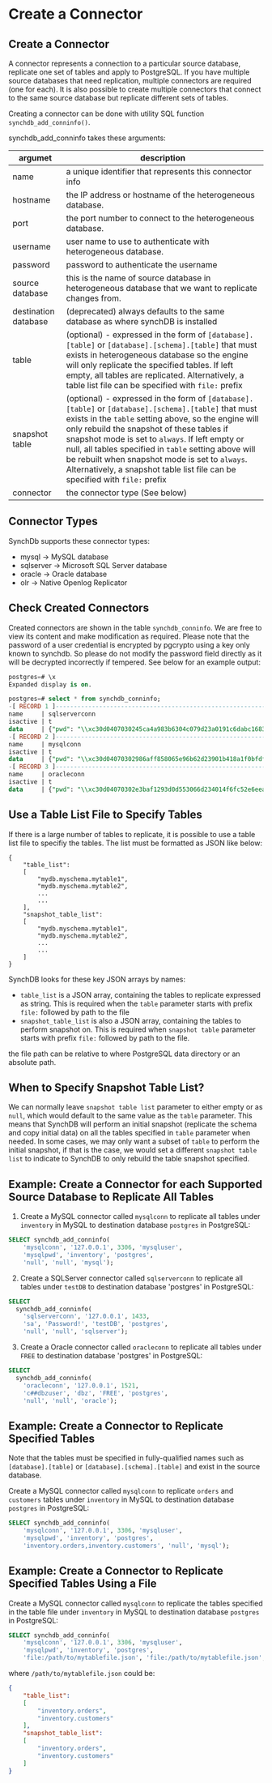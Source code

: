 # Create a Connector

## **Create a Connector**

A connector represents a connection to a particular source database, replicate one set of tables and apply to PostgreSQL. If you have multiple source databases that need replication, multiple connectors are required (one for each). It is also possible to create multiple connectors that connect to the same source database but replicate different sets of tables.

Creating a connector can be done with utility SQL function `synchdb_add_conninfo()`.

synchdb_add_conninfo takes these arguments:

|        argumet        | description |
|-------------------- |-|
| name                  | a unique identifier that represents this connector info |
| hostname              | the IP address or hostname of the heterogeneous database. |
| port                  | the port number to connect to the heterogeneous database. |
| username              | user name to use to authenticate with heterogeneous database.|
| password              | password to authenticate the username |
| source database       | this is the name of source database in heterogeneous database that we want to replicate changes from.|
| destination database  | (deprecated) always defaults to the same database as where synchDB is installed |
| table                 | (optional) - expressed in the form of `[database].[table]` or `[database].[schema].[table]` that must exists in heterogeneous database so the engine will only replicate the specified tables. If left empty, all tables are replicated. Alternatively, a table list file can be specified with `file:` prefix  |
| snapshot table        | (optional) - expressed in the form of `[database].[table]` or `[database].[schema].[table]` that must exists in the `table` setting above, so the engine will only rebuild the snapshot of these tables if snapshot mode is set to `always`. If left empty or null, all tables specified in `table` setting above will be rebuilt when snapshot mode is set to `always`. Alternatively, a snapshot table list file can be specified with `file:` prefix|
| connector             | the connector type (See below) |

## **Connector Types**

SynchDb supports these connector types:

* mysql         -> MySQL database
* sqlserver     -> Microsoft SQL Server database
* oracle        -> Oracle database
* olr           -> Native Openlog Replicator

## **Check Created Connectors**

Created connectors are shown in the table `synchdb_conninfo`. We are free to view its content and make modification as required. Please note that the password of a user credential is encrypted by pgcrypto using a key only known to synchdb. So please do not modify the password field directly as it will be decrypted incorrectly if tempered. See below for an example output:

```sql
postgres=# \x
Expanded display is on.

postgres=# select * from synchdb_conninfo;
-[ RECORD 1 ]-----------------------------------------------------------------------------------------------------------------------------------------------------------------------------------------------------------------------------------------------------------------------------------------------------------------
name     | sqlserverconn
isactive | t
data     | {"pwd": "\\xc30d0407030245ca4a983b6304c079d23a0191c6dabc1683e4f66fc538db65b9ab2788257762438961f8201e6bcefafa60460fbf441e55d844e7f27b31745f04e7251c0123a159540676c4", "port": 1433, "user": "sa", "dstdb": "postgres", "srcdb": "testDB", "table": "null", "hostname": "192.168.1.86", "connector": "sqlserver"}
-[ RECORD 2 ]-----------------------------------------------------------------------------------------------------------------------------------------------------------------------------------------------------------------------------------------------------------------------------------------------------------------
name     | mysqlconn
isactive | t
data     | {"pwd": "\\xc30d04070302986aff858065e96b62d23901b418a1f0bfdf874ea9143ec096cd648a1588090ee840de58fb6ba5a04c6430d8fe7f7d466b70a930597d48b8d31e736e77032cb34c86354e", "port": 3306, "user": "mysqluser", "dstdb": "postgres", "srcdb": "inventory", "table": "null", "hostname": "192.168.1.86", "connector": "mysql"}
-[ RECORD 3 ]-----------------------------------------------------------------------------------------------------------------------------------------------------------------------------------------------------------------------------------------------------------------------------------------------------------------
name     | oracleconn
isactive | t
data     | {"pwd": "\\xc30d04070302e3baf1293d0d553066d234014f6fc52e6eea425884b1f65f1955bf504b85062dfe538ca2e22bfd6db9916662406fc45a3a530b7bf43ce4cfaa2b049a1c9af8", "port": 1528, "user": "c##dbzuser", "dstdb": "postgres", "srcdb": "FREE", "table": "null", "hostname": "192.168.1.86", "connector": "oracle"}


```

## **Use a Table List File to Specify Tables**

If there is a large number of tables to replicate, it is possible to use a table list file to specifiy the tables. The list must be formatted as JSON like below:

```
{
    "table_list":
    [
        "mydb.myschema.mytable1",
        "mydb.myschema.mytable2",
        ...
        ...
    ],
    "snapshot_table_list":
    [
        "mydb.myschema.mytable1",
        "mydb.myschema.mytable2",
        ...
        ...
    ]
}
```
SynchDB looks for these key JSON arrays by names:
* `table_list` is a JSON array, containing the tables to replicate expressed as string. This is required when the `table` parameter starts with prefix `file:` followed by path to the file
* `snapshot_table_list` is also a JSON array, containing the tables to perform snapshot on. This is required when `snapshot table` parameter starts with prefix `file:` followed by path to the file.

the file path can be relative to where PostgreSQL data directory or an absolute path.

## **When to Specify Snapshot Table List?**

We can normally leave `snapshot table list` parameter to either empty or as `null`, which would default to the same value as the `table` parameter. This means that SynchDB will perform an initial snapshot (replicate the schema and copy initial data) on all the tables specified in `table` parameter when needed. In some cases, we may only want a subset of `table` to perform the initial snapshot, if that is the case, we would set a different `snapshot table list` to indicate to SynchDB to only rebuild the table snapshot specified.


## **Example: Create a Connector for each Supported Source Database to Replicate All Tables**

1. Create a MySQL connector called `mysqlconn` to replicate all tables under `inventory` in MySQL to destination database `postgres` in PostgreSQL:
```sql
SELECT synchdb_add_conninfo(
    'mysqlconn', '127.0.0.1', 3306, 'mysqluser', 
    'mysqlpwd', 'inventory', 'postgres', 
    'null', 'null', 'mysql');
```

2. Create a SQLServer connector called `sqlserverconn` to replicate all tables under `testDB` to destination database 'postgres' in PostgreSQL:
```sql
SELECT 
  synchdb_add_conninfo(
    'sqlserverconn', '127.0.0.1', 1433, 
    'sa', 'Password!', 'testDB', 'postgres', 
    'null', 'null', 'sqlserver');
```

3. Create a Oracle connector called `oracleconn` to replicate all tables under `FREE` to destination database 'postgres' in PostgreSQL:
```sql
SELECT 
  synchdb_add_conninfo(
    'oracleconn', '127.0.0.1', 1521, 
    'c##dbzuser', 'dbz', 'FREE', 'postgres', 
    'null', 'null', 'oracle');
```

## **Example: Create a Connector to Replicate Specified Tables**

Note that the tables must be specified in fully-qualified names such as `[database].[table]` or `[database].[schema].[table]` and exist in the source database.

Create a MySQL connector called `mysqlconn` to replicate `orders` and `customers` tables under `inventory` in MySQL to destination database `postgres` in PostgreSQL:
```sql
SELECT synchdb_add_conninfo(
    'mysqlconn', '127.0.0.1', 3306, 'mysqluser', 
    'mysqlpwd', 'inventory', 'postgres', 
    'inventory.orders,inventory.customers', 'null', 'mysql');

```

## **Example: Create a Connector to Replicate Specified Tables Using a File**

Create a MySQL connector called `mysqlconn` to replicate the tables specified in the table file under `inventory` in MySQL to destination database `postgres` in PostgreSQL:
```sql
SELECT synchdb_add_conninfo(
    'mysqlconn', '127.0.0.1', 3306, 'mysqluser', 
    'mysqlpwd', 'inventory', 'postgres', 
    'file:/path/to/mytablefile.json', 'file:/path/to/mytablefile.json', 'mysql');

```

where `/path/to/mytablefile.json` could be:

```json
{
    "table_list":
    [
        "inventory.orders",
        "inventory.customers"
    ],
    "snapshot_table_list":
    [
        "inventory.orders",
        "inventory.customers"
    ]
}
```